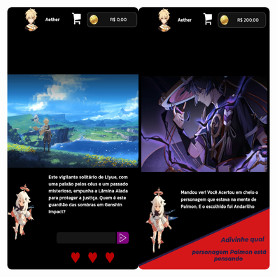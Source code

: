 <div style="display:flex; justify-content: center; align-items:center;flex-direction:row;">

<img src="https://github.com/EryckBorges/Genshin-Impact-Divination/blob/main/imagemJogo/telaInicial.jpg" width="300" height="600" alt="Tela Inicial" style="border-radius:10px">

<img src="https://raw.githubusercontent.com/EryckBorges/Genshin-Impact-Divination/main/imagemJogo/dica.webp" width="300" height="600" alt="Tela de Dica" style="border-radius:10px">
  
</div>




